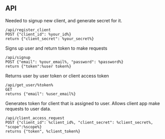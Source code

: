 ## API
Needed to signup new client, and generate secret for it. 

```
/api/register_client 
POST {"client_id": %your_id%}
return {"client_secret": %your_secret%}
```


Signs up user and return token to make requests
```
/api/signup
POST {"email": %your_email%, "password": %password%}
return {"token":%user token%}
```

Returns user by user token or client access token
```
/api/get_user/%token%
GET
returns {"email": %user_email%}
```

Generates token for client that is assigned to user. Allows client app make requests to user data.
```
/api/client_access_request
POST {"client_id": %client_id%, "client_secret": %client_secret%, "scope":%scope%}
returns {"token", %client_token%}
``` 

